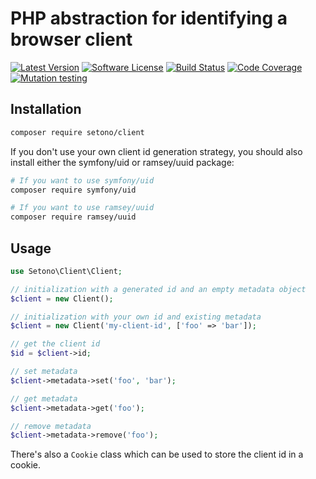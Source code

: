 # PHP abstraction for identifying a browser client

[![Latest Version][ico-version]][link-packagist]
[![Software License][ico-license]](LICENSE)
[![Build Status][ico-github-actions]][link-github-actions]
[![Code Coverage][ico-code-coverage]][link-code-coverage]
[![Mutation testing][ico-infection]][link-infection]

## Installation

```bash
composer require setono/client
```

If you don't use your own client id generation strategy, you should also install either the symfony/uid or ramsey/uuid package:

```bash
# If you want to use symfony/uid
composer require symfony/uid

# If you want to use ramsey/uuid
composer require ramsey/uuid
```

## Usage

```php
use Setono\Client\Client;

// initialization with a generated id and an empty metadata object
$client = new Client();

// initialization with your own id and existing metadata
$client = new Client('my-client-id', ['foo' => 'bar']);

// get the client id
$id = $client->id;

// set metadata
$client->metadata->set('foo', 'bar');

// get metadata
$client->metadata->get('foo');

// remove metadata
$client->metadata->remove('foo');
```

There's also a `Cookie` class which can be used to store the client id in a cookie.


[ico-version]: https://poser.pugx.org/setono/client/v/stable
[ico-license]: https://poser.pugx.org/setono/client/license
[ico-github-actions]: https://github.com/setono/client/workflows/build/badge.svg
[ico-code-coverage]: https://codecov.io/gh/setono/client/branch/master/graph/badge.svg
[ico-infection]: https://img.shields.io/endpoint?style=flat&url=https%3A%2F%2Fbadge-api.stryker-mutator.io%2Fgithub.com%2FSetono%2Fclient%2Fmaster

[link-packagist]: https://packagist.org/packages/setono/client
[link-github-actions]: https://github.com/setono/client/actions
[link-code-coverage]: https://codecov.io/gh/setono/client
[link-infection]: https://dashboard.stryker-mutator.io/reports/github.com/Setono/client/master
